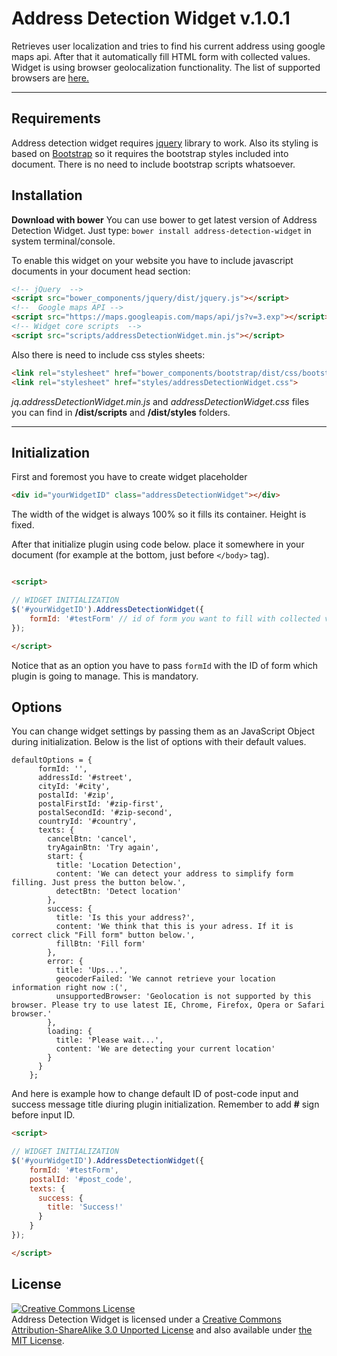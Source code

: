 Address Detection Widget v.1.0.1
===================

Retrieves user localization and tries to find his current address using google maps api. After that it automatically fill HTML form with collected values. Widget is using browser geolocalization functionality. The list of supported browsers are [here.](http://caniuse.com/#feat=geolocation) 

----------

Requirements
-------------

Address detection widget requires [jquery](http://jquery.com/) library to work. Also its styling is based on [Bootstrap](http://getbootstrap.com/) so it requires the bootstrap styles included into document. There is no need to include bootstrap scripts whatsoever. 


Installation
-------------

**Download with bower**
You can use bower to get latest version of Address Detection Widget. Just type: ```bower install address-detection-widget``` in system terminal/console.

To enable this widget on your website you have to include javascript documents in your document head section:
 ```html
 <!-- jQuery  -->
 <script src="bower_components/jquery/dist/jquery.js"></script>
 <!--  Google maps API -->
 <script src="https://maps.googleapis.com/maps/api/js?v=3.exp"></script>
 <!-- Widget core scripts  -->
 <script src="scripts/addressDetectionWidget.min.js"></script>
 ```

Also there is need to include css styles sheets:
```html
<link rel="stylesheet" href="bower_components/bootstrap/dist/css/bootstrap.css" />
<link rel="stylesheet" href="styles/addressDetectionWidget.css">
```

*jq.addressDetectionWidget.min.js* and *addressDetectionWidget.css* files you can find in **/dist/scripts** and **/dist/styles** folders.

-----------------

Initialization
-----------

First and foremost you have to create widget placeholder
```html
<div id="yourWidgetID" class="addressDetectionWidget"></div>
```

The width of the widget is always 100% so it fills its container. Height is fixed.

After that initialize plugin using code below. place it somewhere in your document (for example at the bottom, just before ```</body>``` tag).
```html

<script>

// WIDGET INITIALIZATION
$('#yourWidgetID').AddressDetectionWidget({
    formId: '#testForm' // id of form you want to fill with collected values
});

</script>

```

Notice that as an option you have to pass ```formId``` with the ID of form which plugin is going to manage. This is mandatory.

Options
------------

You can change widget settings by passing them as an JavaScript Object during initialization. Below is the list of options with their default values.

```JS
defaultOptions = {
      formId: '',
      addressId: '#street',
      cityId: '#city',
      postalId: '#zip',
      postalFirstId: '#zip-first',
      postalSecondId: '#zip-second',
      countryId: '#country',
      texts: {
        cancelBtn: 'cancel',
        tryAgainBtn: 'Try again',
        start: {
          title: 'Location Detection',
          content: 'We can detect your address to simplify form filling. Just press the button below.',
          detectBtn: 'Detect location'
        },
        success: {
          title: 'Is this your address?',
          content: 'We think that this is your adress. If it is correct click "Fill form" button below.',
          fillBtn: 'Fill form'
        },
        error: {
          title: 'Ups...',
          geocoderFailed: 'We cannot retrieve your location information right now :(',
          unsupportedBrowser: 'Geolocation is not supported by this browser. Please try to use latest IE, Chrome, Firefox, Opera or Safari browser.'
        },
        loading: {
          title: 'Please wait...',
          content: 'We are detecting your current location'
        }
      }
    };
```

And here is example how to change default ID of post-code input and success message title diuring plugin initialization. Remember to add **#** sign before input ID.

```html
<script>

// WIDGET INITIALIZATION
$('#yourWidgetID').AddressDetectionWidget({
    formId: '#testForm',
    postalId: '#post_code',
    texts: {
      success: {
        title: 'Success!'
      }
    }
});

</script>

```

License
--------------

<a rel="license" href="http://creativecommons.org/licenses/by-sa/3.0/"><img alt="Creative Commons License" style="border-width:0" src="http://i.creativecommons.org/l/by-sa/3.0/88x31.png" /></a><br /><span xmlns:dct="http://purl.org/dc/terms/" property="dct:title">Address Detection Widget</span> is licensed under a <a rel="license" href="http://creativecommons.org/licenses/by-sa/3.0/">Creative Commons Attribution-ShareAlike 3.0 Unported License</a> and also available under [the MIT License](LICENSE.txt).


